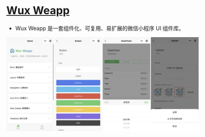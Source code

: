# [Wux Weapp](https://github.com/wux-weapp/wux-weapp/)

* Wux Weapp 是一套组件化、可复用、易扩展的微信小程序 UI 组件库。

![](../../img/wux.png)